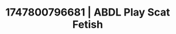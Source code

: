 ---
categories:
- Butt plug play
- Lustful narration
- AI sensuality
- Erotic duality
- POV erotica
image: /assets/images/1747800796681.jpg
layout: post
seo:
  description: Featured content with artistic Scat Fetish, ABDL Play. HD images available.
  keywords: Scat Fetish, ABDL Play
  og_image: /assets/images/1747800796681.jpg
  schema_type: VisualArtwork
tags:
- ABDL Play
- '#1747800796681'
- Scat Fetish
title: 1747800796681 | ABDL Play Scat Fetish
---